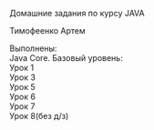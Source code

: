 Домашние задания по курсу JAVA

Тимофеенко Артем

Выполнены:<br>
Java Core. Базовый уровень:<br>
Урок 1 <br>
Урок 3<br>
Урок 5<br>
Урок 6<br>
Урок 7<br>
Урок 8(без д/з)<br>